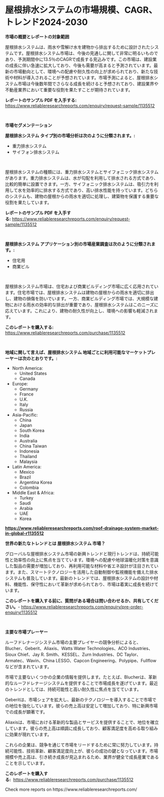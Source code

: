 <p><h1>屋根排水システムの市場規模、CAGR、トレンド2024-2030</h1></p><p><strong>市場の概要とレポートの対象範囲</strong></p>
<p><p>屋根排水システムは、雨水や雪解け水を建物から排出するために設計されたシステムです。屋根排水システム市場は、今後の見通しに関して非常に明るいものであり、予測期間中に13.5％のCAGRで成長する見込みです。この市場は、建設業の成長に伴い急速に拡大しており、今後も需要が高まると予測されています。最新の市場動向として、環境への配慮や耐久性の向上が求められており、新たな技術や材料が導入されることが予想されています。市場予測によると、屋根排水システム市場は今後数年間でさらなる成長を続けると予想されており、建設業界や不動産業界において重要な役割を果たすことが期待されています。</p></p>
<p><strong>レポートのサンプル PDF を入手する:</strong> <a href="https://www.reliableresearchreports.com/enquiry/request-sample/1135512">https://www.reliableresearchreports.com/enquiry/request-sample/1135512</a></p>
<p>&nbsp;</p>
<p><strong>市場セグメンテーション</strong></p>
<p><strong>屋根排水システム タイプ別の市場分析は次のように分類されます。:</strong></p>
<p><ul><li>重力排水システム</li><li>サイフォン排水システム</li></ul></p>
<p>&nbsp;</p>
<p><p>屋根排水システムの種類には、重力排水システムとサイフォニック排水システムがあります。重力排水システムは、水が勾配を利用して排水される方式であり、比較的簡単に設置できます。一方、サイフォニック排水システムは、吸引力を利用して水を効率的に排水する方式であり、高い排水性能を持っています。どちらのシステムも、建物の屋根からの雨水を適切に処理し、建築物を保護する重要な役割を果たしています。</p></p>
<p><strong>レポートのサンプル PDF を入手する:</strong>&nbsp;<a href="https://www.reliableresearchreports.com/enquiry/request-sample/1135512">https://www.reliableresearchreports.com/enquiry/request-sample/1135512</a></p>
<p>&nbsp;</p>
<p><strong> 屋根排水システム アプリケーション別の市場産業調査は次のように分類されます。:</strong></p>
<p><ul><li>住宅用</li><li>商業ビル</li></ul></p>
<p>&nbsp;</p>
<p><p>屋根排水システム市場は、住宅および商業ビルディング市場に広く応用されています。住宅市場では、屋根排水システムは建物の屋根からの雨水を適切に排出し、建物の損傷を防いでいます。一方、商業ビルディング市場では、大規模な建物における雨水の効率的な排出が重要であり、屋根排水システムはこのニーズに応えています。これにより、建物の耐久性が向上し、環境への影響も軽減されます。</p></p>
<p><strong>このレポートを購入する:</strong>&nbsp; <a href="https://www.reliableresearchreports.com/purchase/1135512">https://www.reliableresearchreports.com/purchase/1135512</a></p>
<p>&nbsp;</p>
<p><strong>地域に関して言えば、屋根排水システム 地域ごとに利用可能なマーケットプレーヤーは次のとおりです。:</strong></p>
<p><ul>
    <li>
        North America:
        <ul>
            <li>United States</li>
            <li>Canada</li>
        </ul>
    </li>
    <li>
        Europe:
        <ul>
            <li>Germany</li>
            <li>France</li>
            <li>U.K.</li>
            <li>Italy</li>
            <li>Russia</li>
        </ul>
    </li>
    <li>
        Asia-Pacific:
        <ul>
            <li>China</li>
            <li>Japan</li>
            <li>South Korea</li>
            <li>India</li>
            <li>Australia</li>
            <li>China Taiwan</li>
            <li>Indonesia</li>
            <li>Thailand</li>
            <li>Malaysia</li>
        </ul>
    </li>
    <li>
        Latin America:
        <ul>
            <li>Mexico</li>
            <li>Brazil</li>
            <li>Argentina Korea</li>
            <li>Colombia</li>
        </ul>
    </li>
    <li>
        Middle East & Africa:
        <ul>
            <li>Turkey</li>
            <li>Saudi</li>
            <li>Arabia</li>
            <li>UAE</li>
            <li>Korea</li>
        </ul>
    </li>
    </ul></p>
<p><strong><a href="https://www.reliableresearchreports.com/roof-drainage-system-market-in-global-r1135512">https://www.reliableresearchreports.com/roof-drainage-system-market-in-global-r1135512</a></strong>&nbsp;</p>
<p><strong>世界の新たなトレンドとは 屋根排水システム 市場？</strong></p>
<p><p>グローバルな屋根排水システム市場の新興トレンドと現行トレンドは、持続可能性と効率性の向上に焦点を当てています。環境への配慮や地球温暖化対策を意識した製品の需要が増加しており、再利用可能な材料や省エネ設計が注目されています。また、スマートテクノロジーを活用した自動制御や監視機能を備えた排水システムも普及しています。最新のトレンドでは、屋根排水システムの設計や材料、機能性、保守性において革新が求められており、市場は着実に成長を続けています。</p></p>
<p><strong>このレポートを購入する前に、質問がある場合は問い合わせるか、共有してください。</strong>- <a href="https://www.reliableresearchreports.com/enquiry/pre-order-enquiry/1135512">https://www.reliableresearchreports.com/enquiry/pre-order-enquiry/1135512</a></p>
<p>&nbsp;</p>
<p><strong>主要な市場プレーヤー</strong></p>
<p><p>ルーフドレナージシステム市場の主要プレイヤーの競争分析によると、Blucher、Geberit、Aliaxis、Watts Water Technologies、ACO Industries、Sioux Chief、Jay R. Smith、KESSEL、Zurn Industries、DC Taylor、Armatec、Wavin、China LESSO、Capcon Engineering、Polypipe、Fullflowなどが含まれています。</p><p>市場で主要ないくつかの企業の情報を提供します。たとえば、Blucherは、革新的なルーフドレナージシステムを提供することで市場成長を遂げています。最近のトレンドとしては、持続可能性と高い耐久性に焦点を当てています。</p><p>Geberitは、市場シェアを拡大し、最新のテクノロジーを導入することで市場での地位を強化しています。彼らの売上高は安定して増加しており、特に新興市場での成長が顕著です。</p><p>Aliaxisは、市場における革新的な製品とサービスを提供することで、地位を確立しています。彼らの売上高は順調に成長しており、顧客満足度を高める取り組みに効果が現れています。</p><p>これらの企業は、競争を通じて市場をリードするために常に努力しています。持続可能性、技術革新、顧客満足度向上が、彼らの成功の鍵となっています。市場規模や売上高は、引き続き成長が見込まれるため、業界が健全で成長産業であることを示しています。</p></p>
<p><strong>このレポートを購入する:</strong>&nbsp;&nbsp;<a href="https://www.reliableresearchreports.com/purchase/1135512">https://www.reliableresearchreports.com/purchase/1135512</a></p>
<p>Check more reports on https://www.reliableresearchreports.com/</p>